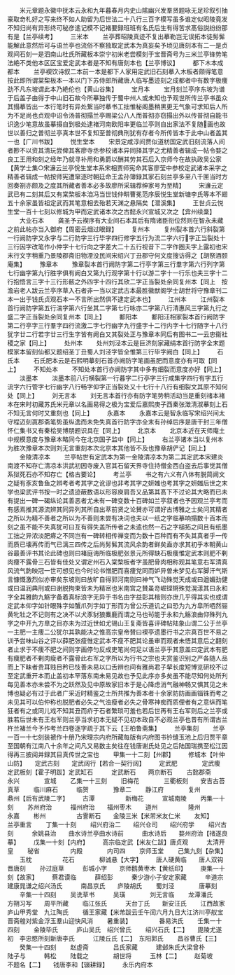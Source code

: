 <!-- { "loadSidebar": true } -->
　　米元章题永徽中抚本云永和九年暮春月内史山隂幽兴发羣贤题咏无足珍叙引抽豪取竒札好之写来终不如人助留为后世法二十八行三百字模写虽多谁定似昭陵竟发不知归尚有异形终可秘彦逺记模不记褚要録班班有名氏后生有得苦求髙俗説纷纷那有是【兰亭续考】
　　三米本
　　兰亭葬昭陵真迹不复出摹勒岂无误拓本徒髣髴能解此意然后可与语兰亭也流俗不察独取定武本为真妄矣予顷见唐刻本有二一是贞观间石刻一是泗南山杜氏所藏板本崇宁初米老尝模刻于宝晋斋号为三米兰亭锋势笔法絶不类他本区区宝爱定武本者是不知有唐刻本也【兰亭博议】
　　都下木本成都本
　　兰亭褉饮诗叙二本前一本是都下人家用定武旧石刻摹入木板者颇得笔意按此即所谓棠棃板本一本以门下苏侍郎所藏唐人临写墨迹刻之成都者中有数字极痩劲不凡东坡谓此本乃絶伦也【黄山谷集】
　　宝月本
　　宝月刻兰亭序东坡为谱于后盖子由得于中山旧石故今所摹独传于蜀中州人或未知也予观世所传兰亭书虽众其搨摹皆出一本行笔时有异处繋当时摹书工拙惟秘阁墨稍黒更无气象可求知后人所为不足尚也贞观中诏令汤普彻搨兰亭赐梁公八人而普彻亦窃搨出外以传普彻自能书识逸少笔意故虽摹搨自到极处逮褚河南欧阳率更临兰亭则自出家法不复随画也故世以善归之普彻兰亭真本世不复知至普彻典刑犹有存者今所传皆本于此中山者盖其一也【广川书跋】
　　悦生堂本
　　宋景定咸淳间贾似道枋国定武旧刻流落人间者尠不以资其清玩尝俾其客廖寺丞参校诸本异同择其字之尤精善者辑成一帖令婺之良工王用和刻之经年乃就寻补用和勇爵以酬其劳其石后入京师今在故执政吴公家【黄学士集○宋濓云兰亭恱生堂本系宋相贾师宪命其客廖莹中参校定武诸本采字之精善者辑成一帖按师宪遭窜逐时朝廷命王孟孙簿録其家石刻兰亭多至八千匣当时方回奏劄亦颇及之度其所藏者善本必多故廖所采辑荐绅家号为至精】
　　宋濓云定武已有二刻其后又有棠棃板本洎冯当世钱仲畊曹冕范序辰悦生堂新塘李氏等本不翅五十余家虽皆祖定武而其笔意相去殆若天渊之悬隔矣【潜溪集】
　　王世贞云悦生堂一百十七刻以修城为甲而定武诸本次之古懿永兴宣城又次之【弇州续稾】
　　大业石本
　　龚圣予云褉序有大业间石本其后有隋诸臣衔位然则在智永未藏之前此帖亦当入御府【周密云烟过眼録】
　　复州本
　　复州裂本首六行斜裂第一行阙防字又永字与二行防字三行毕字四行修字五行为流二字六行字正当裂处十三行因字改笔作小仲字十七行向之字差大二十五行视昔下二字作圈夫字上露初也宋末行文字稍重乃景陵郡斋旧物湮没民间宋绍兴丁丑郡守何文度搜访得之【胡祭酒颐庵集】
　　豫章本
　　豫章裂本首行阙防字第二行亭字第三行羣字第六行列字第七行幽字第九行胜字俱有阙白又第九行观字第十行以游二字十一行乐也夫三字十二行抱悟言三字十三行形骸之外四字十四行其欣二字正当裂处余同复州本【同上　按澹岩老人跋云兰亭序草入石者非一当以定武古本最胜徽猷阁学士胡世将守豫章刊二本一出于钱氏贞观石本一不言所出然俱不逮定武本也】
　　江州本
　　江州裂本首行阙防字第五行湍字第六行坐其二字第七行咏亦二字第八行清惠风三字第九行之盛二字正当裂处余同复州本【同上】
　　鄱阳本
　　鄱阳汪相家裂本首行阙防字第二行亭字三行羣字四行流激二字七行幽字九行盛字十二行内字十七行随字十八行犹字廿二行若字廿三行生字皆有阙白又其裂处正与豫章本同后有图书二一云忠衞社稷之家【同上】
　　处州本
　　处州刘泾本云是巨济刻家藏绢本首行防字全末题模家本留刻仙都又题绍圣丁丑蜀人刘泾字皆全惟第三行毕字阙白【同上】
　　石氏本
　　石氏肥本云是石熙明摹刻石首亦阙防字笔画虽肥而意度亦有可取【同上】
　　不知处本
　　不知处本首行亦阙防字其中多有细裂而意度亦好【同上】
　　淡墨本
　　淡墨本前八行横裂第一行暮字二行亭字三行咸集字四行有字五行流字六行管字七行幽字八行畅字仰字正当裂处又十七行十八行有细裂文其原不知何处【同上】
　　刘无言本
　　刘无言本首行亦有防字笔势稍活动当是重刻禇本褚本在宋时初藏苏氏米元章以名画易得之极为宝爱后嘉熙庚子西秦张澂清淑摹刻上石不知无言何时又重刻也【同上】
　　永嘉本
　　永嘉本云是智永临写宋绍兴间太守程迈刻寘郡斋笔势虽纵逸而未免失真首行防字亦全末有孙绰后序是唐干封三年僧怀仁集书又有秦桧吴博朋题识具在【同上】
　　北京本
　　北京本近在天师庵土中规模意度与豫章本略同今在北京国子监中【同上】
　　右兰亭诸本当以复州本为胜次豫章本次则刘无言重刻本次北京本其他皆不及也豫章胡俨记【同上】
　　金陵清凉本
　　兰亭帖世有定武本为第一金陵清凉本为第二其定武本宋建炎南渡不知存亡清凉本洪武初因寺废入官其石留天界寺住持僧金西白盗去后事觉其僧系狱死石亦不知存亡【格古要论】
　　考兰亭
　　书之有六义有八体有脱简阙文之疑有豕亥鲁鱼之辨考者考其字之讹谬也非考其字之妍媸也考其字之妍媸后世之末学也梁武评书按一时之遗迹蔽数语以形容庾肩吾又品第其髙下不过论其大略而已未有提出一碑一碣纵论其善恶者尤未有一碑变数十百碑如兰亭叙者也予因观兰亭考而有感焉推其源流辨其同异列其所自出萃前贤之论賛亦可谓好古博雅之士矣问其精者之所以为精不善者之所以为不善则未尝有决词也夫以一纸之字临摹响搨数十百本而刻之虽不能不失真犹可曰互有得失盖所传者之未逺也然一石之字槌拓之间且有纸墨工拙之异浓淡肥瘠之不同岂有一碑转相传禅变而为数十百种而有不失其真者乎一传而质已壊再传而气已漓三四传之后尚髣髴其流风余韵者鲜矣盍亦求其初乎本朝黄山谷最善评书其论此碑也则曰褚庭诲所临极肥张景元所得缺石极痩惟定武本则肥不剰肉痩不露骨三石皆有佳处又谓定州石入棠棃板者字虽肥骨肉相称观其笔意右军清真风流气韵映冠一世可想见也今时论书憎肥而喜痩党同而妒异曽未梦见右军脚汗气斯言慷慨激烈似亦审矣东坡则曰放旷自得郭河南则曰神气飞动殊觉天成或曰遒媚劲健或曰温润典刑或曰谢脱拘束皆未为精宻也米南宫之賛虽竒崛铿锵殊觉滉漾其曰永和字全其雅韵九觞字备着真标浪字无异于书名由字益彰其楷则亦庶几乎得其实也或谓定武本仰字如针眼殊字如蟹爪列字如丁形而为曾公乐道讥之曰恐为九方皐所哂然骊黄牝牡之不记则有之决不以犬豕豺狼麋鹿而谓之马也茍能于永和九觞浪由仰殊列九字之中开九方臯之目亦未为过近世如尤锡山王复斋皆喜评碑帖陆象山谓二公于兰亭一主肥一主痩二公犹尔其孰能决之惟高宗皇帝賛曰褉亭遗墨行书之宗真百世不易之训予尝味山谷之评以薛肥张瘦惟定武本不瘦不肥其论虽审而观者未悟其意后之翻刻者止求于不痩不肥之间则字画停匀反成吏笔尚何足以语兰亭乎其意盖曰定武本有肥有痩肥者不剰肉瘦者不露骨此右军之字所以为行书之宗也夫赏鉴识别之严各随人品而上下昧者贵耳贱目矜已忮善未易以口舌辨也间有雅尚君子挈长度短博览研校不过至定武重开本而止盖初本罕落东南未易见故也予见此序亦多矣虽不能尽知何处所刋每见善本亦未尝不为之跃然及见中原故家旧本于是心降虑消气融神畅又惧其见之未博也疑必有过于此者广采近时精鉴之士所共推为善本者十余家防防画画锱铢而考之未见其可以伯仲称也脱肥者必失之气浊瘦者必失之骨寒神痴而质俚者有之意纵而笔狂者有之或同儿戏不知其丑而疥于石者繁琐可羞也若后世再有王右军则后之兰亭或胜若后世未有王右军则兰亭当求初本无疑不见初本政自不必观兰亭也昔有所谓古兰杵兰褚兰今予作考兰四卷逐字疏于其下云【王柏鲁斋集】
　　兰亭集刻
　　兰亭一百一十七刻装褫作十册乃宋理宗内府所藏每版有内府图书钤缝玉池上后归贾平章至国朝有江南八十余年之间凡又易数主矣往在钱唐谢氏处见之后陆国瑞携至松江因得再三披阅并録其目真传世之宝也
　　甲集一十二刻【州郡】
　　修城本【叶仲山防】　　定武古刻　　定武阔行【若合一契行阔】
　　定武肥　　　　定武痩　　　定武板刻【霍子明跋】定武缸石　　　定武断石　　两京断石
　　古懿郡斋　　　永兴　　　　宣城
　　乙集一十三刻
　　旧梅花　　　　三衢板刻　　安吉古苔真草
　　临川麻石　　　临贺　　　　豫章二
　　静江府　　　　复州　　　　鼎州【后有武陵二字】
　　古潭　　　　　新梅花　　　宣城南陵
　　丙集一十刻
　　苏州府治　　　福州府治　　福州枣木
　　道州　　　　　隆州　　　　永嘉
　　彬州　　　　　古霅断石　　金陵三米【米芾米友仁米
　　友知】　　　　　　兰亭重言
　　丁集一十刻
　　绍兴府治二　　绍兴仓司　　绍兴府学
　　绍兴古刻　　　余姚县治　　曲水诗兰亭曲水诗前　　　曲水诗后　　婺州府治【禇遂良摹】
　　戊集一十刻【内府】
　　高宗临定武【米友仁跋】唐贞观　　　太清开皇
　　秘省　　　　　内殿　　　　内司四
　　京师玉堂
　　己集九刻【杂集】
　　玉枕　　　　　花石　　　　柳诚悬【大字】
　　唐人硬黄临　　唐人双钩　　晋唐刻
　　孙过庭草　　　彭城小字　　京师鹅黄枣木【黄纸印】
　　庚集一十刻【故家】
　　蔡君谟临　　　薛绍彭　　　秦少游小子安定家藏　　　辛道宗　　　建康晁谦之绍兴汤氏　　　南昌京氏　　庐陵胡氏
　　蜀刘泾　　　　唐摹刻
　　辛集一十四刻
　　吴诜草书　　　吴璜　　　　刘无言临
　　龙潭潘氏　　　方朔习写　　周平所藏
　　临江张氏　　　天台丁氏　　新安汪氏
　　江西故家　　　庐山甲秀堂　九江陶氏
　　循王家藏【米芾跋云壬午闰六月九日大江济川亭舣宝晋斋艎对紫金浮玉羣山迎快风消
　　暑重装】　　　　　番易洪氏
　　壬集一十四刻
　　金陵毕氏　　　庐山吴氏　绍兴曾氏
　　绍兴石氏【二】　　毘陵尤遂初　李忠愍所刻新唐李氏　　　江陵丘氏【二】　东阳郭氏
　　昌谷曹氏【三】
　　癸集一十四刻
　　赵虚斋　　　　吕氏家藏　　　建邺朱氏大梁曾朴　　　陆子与　　　韩松
　　陆载之　　　　胡世将　　　玉林【二】
　　赵菊坡　　　　不题名【二】　　钱唐李和【辍耕録】
　　永乐内府本
